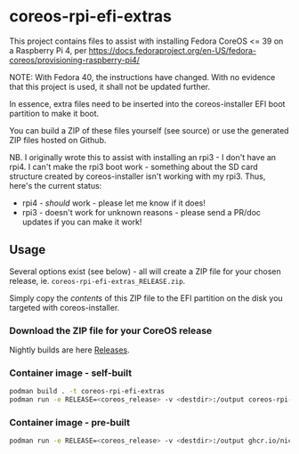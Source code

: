 # coreos-rpi-efi-extras
This project contains files to assist with installing Fedora CoreOS <= 39 on a Raspberry Pi 4, per https://docs.fedoraproject.org/en-US/fedora-coreos/provisioning-raspberry-pi4/

NOTE: With Fedora 40, the instructions have changed.  With no evidence that this project is used, it shall not be updated further.

In essence, extra files need to be inserted into the coreos-installer EFI boot partition to make it boot.

You can build a ZIP of these files yourself (see source) or use the generated ZIP files hosted on Github.

NB. I originally wrote this to assist with installing an rpi3 - I don't have an rpi4.  I can't make the rpi3 boot work - something about the SD card structure created by coreos-installer isn't working with my rpi3.  Thus, here's the current status:
  * rpi4 - *should* work - please let me know if it does!
  * rpi3 - doesn't work for unknown reasons - please send a PR/doc updates if you can make it work!

## Usage
Several options exist (see below) - all will create a ZIP file for your chosen release, ie. `coreos-rpi-efi-extras_RELEASE.zip`.

Simply copy the *contents* of this ZIP file to the EFI partition on the disk you targeted with coreos-installer.

### Download the ZIP file for your CoreOS release
Nightly builds are here [Releases](https://github.com/nickcmaynard/coreos-rpi-efi-extras/releases).

### Container image - self-built
```sh
podman build . -t coreos-rpi-efi-extras
podman run -e RELEASE=<coreos_release> -v <destdir>:/output coreos-rpi-efi-extras
```

### Container image - pre-built
```sh
podman run -e RELEASE=<coreos_release> -v <destdir>:/output ghcr.io/nickcmaynard/coreos-rpi-efi-extras
```
